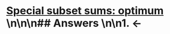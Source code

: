 # [Special subset sums: optimum](https://projecteuler.net/problem=103) \n\n\n## Answers \n\n1. &larr;
